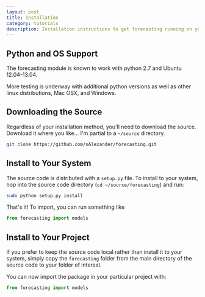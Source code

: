 ```yaml
---
layout: post
title: Installation
category: tutorials
description: Installation instructions to get forecasting running on your system of choice.
---
```


## Python and OS Support

The forecasting module is known to work with python 2.7 and Ubuntu 12.04-13.04.

More testing is underway with additional python versions as well as other linux distributions, Mac OSX, and Windows.

## Downloading the Source

Regardless of your installation method, you'll need to download the source. Download it where you like... I'm partial to a `~/source` directory.

```bash
git clone https://github.com/sAlexander/forecasting.git
```

## Install to Your System

The source code is distributed with a `setup.py` file. To install to your system, hop into the source code directory (`cd ~/source/forecasting`) and run:

```bash
sudo python setup.py install
```

That's it! To import, you can run something like

```python
from forecasting import models
```

## Install to Your Project

If you prefer to keep the source code local rather than install it to your system, simply copy the `forecasting` folder from the main directory of the source code to your folder of interest.

You can now import the package in your particular project with:

```python
from forecasting import models
```


